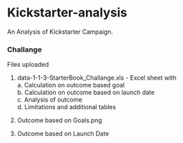 # Kickstarter-analysis
An Analysis of Kickstarter Campaign. 
### Challange
Files uploaded<br>
1.  data-1-1-3-StarterBook_Challange.xls - Excel sheet with <br>
  a.  Calculation on outcome based goal <br>
  b.  Calculation on outcome based on launch date <br>
  c.  Analysis of outcome <br>
  d.  Limitations and additional tables<br>
  
 2.  Outcome based on Goals.png<br>
 3.  Outcome based on Launch Date<br>  
